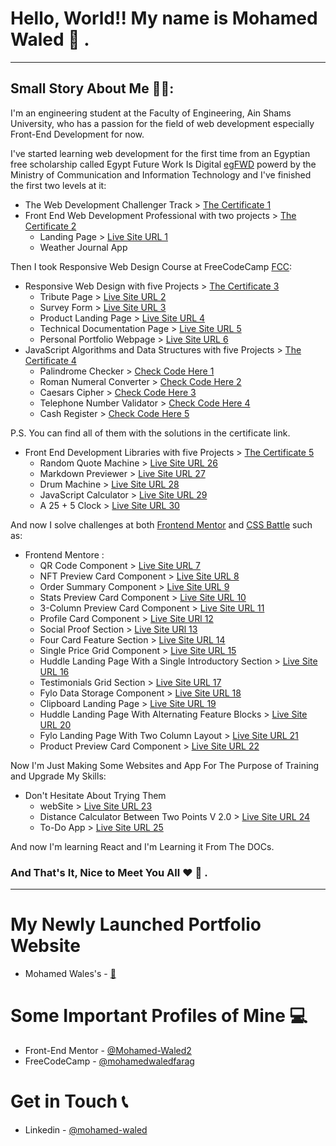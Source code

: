 # Hello,  World!! My name is Mohamed Waled 👋 .

---

## Small Story About Me 👨‍💻:

I'm an engineering student at the Faculty of Engineering, Ain Shams University, who has
a passion for the field of web development especially Front-End Development for now.

I've started learning web development for the first time from an Egyptian free scholarship 
called Egypt Future Work Is Digital [egFWD] powerd by the Ministry of Communication and 
Information Technology and I've finished the first two levels at it:

- The Web Development Challenger Track > [The Certificate 1]
- Front End Web Development Professional with two projects > [The Certificate 2]
    - Landing Page > [Live Site URL 1]
    - Weather Journal App

Then I took Responsive Web Design Course at FreeCodeCamp [FCC]:

- Responsive Web Design with five Projects > [The Certificate 3]
    - Tribute Page > [Live Site URL 2]
    - Survey Form > [Live Site URL 3]
    - Product Landing Page > [Live Site URL 4]
    - Technical Documentation Page > [Live Site URL 5]
    - Personal Portfolio Webpage > [Live Site URL 6]
- JavaScript Algorithms and Data Structures with five Projects > [The Certificate 4]
    - Palindrome Checker > [Check Code Here 1]
    - Roman Numeral Converter > [Check Code Here 2]
    - Caesars Cipher > [Check Code Here 3]
    - Telephone Number Validator > [Check Code Here 4]
    - Cash Register > [Check Code Here 5]

P.S. You can find all of them with the solutions in the certificate link.

- Front End Development Libraries with five Projects > [The Certificate 5]
    - Random Quote Machine > [Live Site URL 26]
    - Markdown Previewer > [Live Site URL 27]
    - Drum Machine > [Live Site URL 28]
    - JavaScript Calculator > [Live Site URL 29]
    - A 25 + 5 Clock > [Live Site URL 30]

And now I solve challenges at both [Frontend Mentor] and [CSS Battle] such as:

- Frontend Mentore :
    - QR Code Component > [Live Site URL 7]
    - NFT Preview Card Component > [Live Site URL 8]
    - Order Summary Component > [Live Site URL 9]
    - Stats Preview Card Component > [Live Site URL 10]
    - 3-Column Preview Card Component > [Live Site URL 11]
    - Profile Card Component > [Live Site URl 12]
    - Social Proof Section > [Live Site URl 13]
    - Four Card Feature Section > [Live Site URL 14]
    - Single Price Grid Component > [Live Site URL 15]
    - Huddle Landing Page With a Single Introductory Section > [Live Site URL 16]
    - Testimonials Grid Section > [Live Site URL 17]
    - Fylo Data Storage Component > [Live Site URL 18]
    - Clipboard Landing Page > [Live Site URL 19]
    - Huddle Landing Page With Alternating Feature Blocks > [Live Site URL 20]
    - Fylo Landing Page With Two Column Layout > [Live Site URL 21]
    - Product Preview Card Component > [Live Site URL 22]

Now I'm Just Making Some Websites and App For The Purpose of Training and Upgrade My Skills:

- Don't Hesitate About Trying Them
    - webSite > [Live Site URL 23]
    - Distance Calculator Between Two Points V 2.0 > [Live Site URL 24]
    - To-Do App > [Live Site URL 25]

And now I'm learning React and I'm Learning it From The DOCs.

### And That's It, Nice to Meet You All ❤️ 👋 .

---

# My Newly Launched Portfolio Website

- Mohamed Wales's - [🔗]

# Some Important Profiles of Mine 💻

- Front-End Mentor - [@Mohamed-Waled2]
- FreeCodeCamp - [@mohamedwaledfarag]

# Get in Touch 📞

- Linkedin - [@mohamed-waled]

[//]: # (This is Comment)

[egFWD]: <https://egfwd.com/?lang=ar>
[FCC]: <https://freecodecamp.org/>
[Frontend Mentor]: <https://www.frontendmentor.io/>
[CSS Battle]: <https://cssbattle.dev/>
[Elzero web school]: <https://www.youtube.com/c/ElzeroInfo>
[The Certificate 1]: <https://s3-us-west-2.amazonaws.com/udacity-printer/production/certificates/dc0c4d79-c6c8-4a27-95f4-0d7a86d703aa.pdf>
[The Certificate 2]: <https://graduation.udacity.com/confirm/KKHPEC4K>
[The Certificate 3]: <https://www.freecodecamp.org/certification/mohamedwaledfarag/responsive-web-design>
[The Certificate 4]: <https://www.freecodecamp.org/certification/mohamedwaledfarag/javascript-algorithms-and-data-structures>
[The Certificate 5]: <https://www.freecodecamp.org/certification/mohamedwaledfarag/front-end-development-libraries>
[Live Site URL 1]: <https://mohamed-waled.github.io/Landing-Page/>
[Live Site URL 2]: <https://mohamed-waled.github.io/Tribute-Page/>
[Live Site URL 3]: <https://mohamed-waled.github.io/Survey-Form/>
[Live Site URL 4]: <https://mohamed-waled.github.io/Product-Landing-Page/>
[Live Site URL 5]: <https://mohamed-waled.github.io/Technical-Documentation-Page/>
[Live Site URL 6]: <https://mohamed-waled.github.io/Personal-Portfolio-Webpage/>
[Live Site URL 7]: <https://mohamed-waled.github.io/QR-Code-Component/>
[Live Site URL 8]: <https://mohamed-waled.github.io/NFT-Preview-Card-Component/>
[Live Site URL 9]: <https://mohamed-waled.github.io/Order-Summary-Component/>
[Live Site URL 10]: <https://mohamed-waled.github.io/Stats-Preview-Card-Component/>
[Live Site URL 11]: <https://mohamed-waled.github.io/3-Column-Preview-Card-Component/>
[Live Site URl 12]: <https://mohamed-waled.github.io/Profile-Card-Component/>
[Live Site URl 13]: <https://mohamed-waled.github.io/Social-Proof-Section/>
[Live Site URL 14]: <https://mohamed-waled.github.io/Four-Card-Feature-Section/>
[Live Site URL 15]: <https://mohamed-waled.github.io/Single-Price-Grid-Component/>
[Live Site URL 16]: <https://mohamed-waled.github.io/Huddle-Landing-Page-With-a-Single-Introductory-Section/>
[Live Site URL 17]: <https://mohamed-waled.github.io/Testimonials-Grid-Section/>
[Live Site URL 18]: <https://mohamed-waled.github.io/Fylo-Data-Storage-Component/>
[Live Site URL 19]: <https://mohamed-waled.github.io/Clipboard-Landing-Page/>
[Live Site URL 20]: <https://mohamed-waled.github.io/Huddle-Landing-Page-With-Alternating-Feature-Blocks/>
[Live Site URL 21]: <https://mohamed-waled.github.io/Fylo-Landing-Page-With-Two-Column-Layout/>
[Live Site URL 22]: <https://mohamed-waled.github.io/Product-Preview-Card-Component/>
[Live Site URL 23]: <https://mohamed-waled.github.io/webSite/>
[Live Site URL 24]: <https://mohamed-waled.github.io/Distance-Calculator-Between-Two-Points-V-2.0/>
[Live Site URL 25]: <https://mohamed-waled.github.io/To-Do-App/>
[Live Site URL 26]: <https://random-quote-machine-lyart.vercel.app/>
[Live Site URL 27]: <https://markdown-previewer-gules.vercel.app/>
[Live Site URL 28]: <https://drum-machine-opal.vercel.app/>
[Live Site URL 29]: <https://java-script-calculator-xi.vercel.app/>
[Live Site URL 30]: <https://a-25-5-clock-coral.vercel.app/>
[Check Code Here 1]: <https://github.com/Mohamed-Waled/Palindrome-Checker>
[Check Code Here 2]: <https://github.com/Mohamed-Waled/Roman-Numeral-Converter>
[Check Code Here 3]: <https://github.com/Mohamed-Waled/Caesars-Cipher>
[Check Code Here 4]: <https://github.com/Mohamed-Waled/Telephone-Number-Validator>
[Check Code Here 5]: <https://github.com/Mohamed-Waled/Cash-Register>
[@mohamed-waled]: <https://www.linkedin.com/in/mohamed-waled-82a51a1bb/>
[@Mohamed-Waled2]: <https://www.frontendmentor.io/profile/Mohamed-Waled>
[@m_4_]: <https://cssbattle.dev/player/m_4_>
[@mohamedwaledfarag]: <https://www.freecodecamp.org/mohamedwaledfarag>
[@MohamedWaled]: <https://leetcode.com/MohamedWaled/>
[🔗]: <https://mohamedwaled.com/>